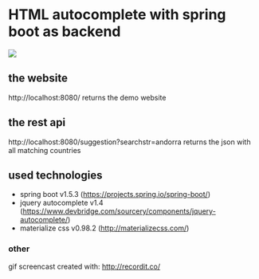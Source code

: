 # HTML autocomplete with spring boot as backend



![](https://raw.githubusercontent.com/lowrin/spring-boot-input-autocomplete-example/master/doku/screencast.gif)


## the website
http://localhost:8080/
returns the demo website

## the rest api
http://localhost:8080/suggestion?searchstr=andorra
returns the json with all matching countries

## used technologies
- spring boot v1.5.3 (https://projects.spring.io/spring-boot/)
- jquery autocomplete v1.4 (https://www.devbridge.com/sourcery/components/jquery-autocomplete/)
- materialize css v0.98.2 (http://materializecss.com/)


### other
gif screencast created with: http://recordit.co/